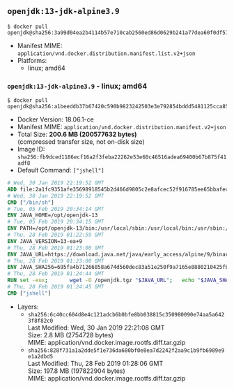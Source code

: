 ## `openjdk:13-jdk-alpine3.9`

```console
$ docker pull openjdk@sha256:3a99d04ea2b4114b57e710cab2560ed86d0629b241a77dea60f0df57704818d8
```

-	Manifest MIME: `application/vnd.docker.distribution.manifest.list.v2+json`
-	Platforms:
	-	linux; amd64

### `openjdk:13-jdk-alpine3.9` - linux; amd64

```console
$ docker pull openjdk@sha256:a1beeddb37b67420c590b9823242503e3e792854bddd5481125cca8512aad335
```

-	Docker Version: 18.06.1-ce
-	Manifest MIME: `application/vnd.docker.distribution.manifest.v2+json`
-	Total Size: **200.6 MB (200577632 bytes)**  
	(compressed transfer size, not on-disk size)
-	Image ID: `sha256:fb9dced1186ecf16a2f3feba22262e53e60c46516adea69400b67b875f41adf8`
-	Default Command: `["jshell"]`

```dockerfile
# Wed, 30 Jan 2019 22:19:52 GMT
ADD file:2a1fc9351afe35698918545b2d466d9805c2e8afcec52f916785ee65bbafeced in / 
# Wed, 30 Jan 2019 22:19:52 GMT
CMD ["/bin/sh"]
# Tue, 05 Feb 2019 20:34:14 GMT
ENV JAVA_HOME=/opt/openjdk-13
# Tue, 05 Feb 2019 20:34:15 GMT
ENV PATH=/opt/openjdk-13/bin:/usr/local/sbin:/usr/local/bin:/usr/sbin:/usr/bin:/sbin:/bin
# Thu, 28 Feb 2019 01:22:59 GMT
ENV JAVA_VERSION=13-ea+9
# Thu, 28 Feb 2019 01:23:00 GMT
ENV JAVA_URL=https://download.java.net/java/early_access/alpine/9/binaries/openjdk-13-ea+9_linux-x64-musl_bin.tar.gz
# Thu, 28 Feb 2019 01:23:00 GMT
ENV JAVA_SHA256=695fa4b71266858a674d560dec83a51e250f9a7165e8880210425fbcafa10691
# Thu, 28 Feb 2019 01:24:44 GMT
RUN set -eux; 		wget -O /openjdk.tgz "$JAVA_URL"; 	echo "$JAVA_SHA256 */openjdk.tgz" | sha256sum -c -; 	mkdir -p "$JAVA_HOME"; 	tar --extract --file /openjdk.tgz --directory "$JAVA_HOME" --strip-components 1; 	rm /openjdk.tgz; 		java -Xshare:dump; 		java --version; 	javac --version
# Thu, 28 Feb 2019 01:24:45 GMT
CMD ["jshell"]
```

-	Layers:
	-	`sha256:6c40cc604d8e4c121adcb6b0bfe8bb038815c350980090e74aa5a6423f8f82c0`  
		Last Modified: Wed, 30 Jan 2019 22:21:08 GMT  
		Size: 2.8 MB (2754728 bytes)  
		MIME: application/vnd.docker.image.rootfs.diff.tar.gzip
	-	`sha256:828f731a1a2dde5f1e736da680bf0e8ea7d2242f2aa9c1b9fb6989e9e1a2dbd5`  
		Last Modified: Thu, 28 Feb 2019 01:28:06 GMT  
		Size: 197.8 MB (197822904 bytes)  
		MIME: application/vnd.docker.image.rootfs.diff.tar.gzip
